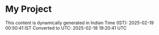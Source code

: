 # My Project

This content is dynamically generated in Indian Time (IST): 2025-02-19 00:50:41 IST
Converted to UTC: 2025-02-18 19:20:41 UTC
